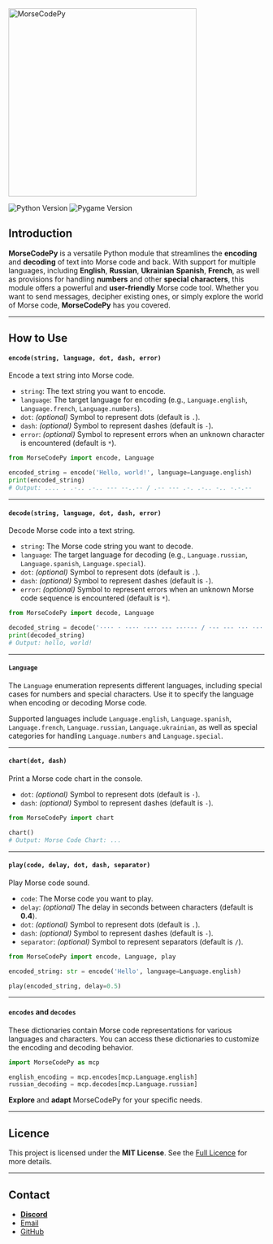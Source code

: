 
<img src="images/Logo.png" width="370" alt="MorseCodePy">

![Python Version](https://img.shields.io/badge/Python-3.11%2B-blue)
![Pygame Version](https://img.shields.io/badge/Pygame-2.5.2%2B-blue)


## Introduction
**MorseCodePy** is a versatile Python module that streamlines the **encoding** and **decoding**
of text into Morse code and back. With support for multiple languages, including **English**, **Russian**, **Ukrainian**
**Spanish**, **French**, as well as provisions for handling **numbers** and other **special characters**, this module
offers a powerful and **user-friendly** Morse code tool. Whether you want to send messages, decipher
existing ones, or simply explore the world of Morse code, **MorseCodePy** has you covered.
___

## How to Use

#### `encode(string, language, dot, dash, error)`
Encode a text string into Morse code.

- `string`: The text string you want to encode.
- `language`: The target language for encoding (e.g., `Language.english`, `Language.french`, `Language.numbers`).
- `dot`: *(optional)* Symbol to represent dots (default is `.`).
- `dash`: *(optional)* Symbol to represent dashes (default is `-`).
- `error`: *(optional)* Symbol to represent errors when an unknown character is encountered (default is `*`).

```python
from MorseCodePy import encode, Language

encoded_string = encode('Hello, world!', language=Language.english)
print(encoded_string)
# Output: .... . .-.. .-.. --- --..-- / .-- --- .-. .-.. -.. -.-.--
```
___

#### `decode(string, language, dot, dash, error)`
Decode Morse code into a text string.

- `string`: The Morse code string you want to decode.
- `language`: The target language for decoding (e.g., `Language.russian`, `Language.spanish`, `Language.special`).
- `dot`: *(optional)* Symbol to represent dots (default is `.`).
- `dash`: *(optional)* Symbol to represent dashes (default is `-`).
- `error`: *(optional)* Symbol to represent errors when an unknown Morse code sequence is encountered (default is `*`).

```python
from MorseCodePy import decode, Language

decoded_string = decode('···· · ·-·· ·-·· --- --··-- / ·-- --- ·-· ·-·· -·· -·-·--', language=Language.english, dot='·')
print(decoded_string)
# Output: hello, world!
```
___

#### `Language`
The `Language` enumeration represents different languages, including special cases for numbers and special characters.
Use it to specify the language when encoding or decoding Morse code.

Supported languages include `Language.english`, `Language.spanish`, `Language.french`, `Language.russian`, `Language.ukrainian`,
as well as special categories for handling `Language.numbers` and `Language.special`.
___

#### `chart(dot, dash)`
Print a Morse code chart in the console.

- `dot`: *(optional)* Symbol to represent dots (default is `·`).
- `dash`: *(optional)* Symbol to represent dashes (default is `-`).

```python
from MorseCodePy import chart

chart()
# Output: Morse Code Chart: ...
```
___

#### `play(code, delay, dot, dash, separator)`
Play Morse code sound.

- `code`: The Morse code you want to play.
- `delay`: *(optional)* The delay in seconds between characters (default is **0.4**).
- `dot`: *(optional)* Symbol to represent dots (default is `.`).
- `dash`: *(optional)* Symbol to represent dashes (default is `-`).
- `separator`: *(optional)* Symbol to represent separators (default is `/`).

```python
from MorseCodePy import encode, Language, play

encoded_string: str = encode('Hello', language=Language.english)

play(encoded_string, delay=0.5)
```
___

#### `encodes` and `decodes`
These dictionaries contain Morse code representations for various languages and characters.
You can access these dictionaries to customize the encoding and decoding behavior.

```python
import MorseCodePy as mcp

english_encoding = mcp.encodes[mcp.Language.english]
russian_decoding = mcp.decodes[mcp.Language.russian]
```

**Explore** and **adapt** MorseCodePy for your specific needs.
___

## Licence
This project is licensed under the **MIT License**. See the [Full Licence](license.txt) for more details.
___

## Contact
- **[Discord](https://discord.com/users/873920068571000833)**
- [Email](mailto:karpenkoartem2846@gmail.com)
- [GitHub](https://github.com/CrazyFlyKite)
